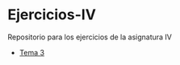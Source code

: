 # Ejercicios-IV
Repositorio para los ejercicios de la asignatura IV

- [Tema 3](https://github.com/miguelfdez99/Ejercicios-IV/blob/main/docs/contenedores.md)

